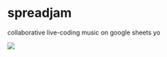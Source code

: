 # spreadjam

collaborative live-coding music on google sheets yo

![](https://www.nestle-cereals.mk/sites/default/files/styles/breakfast/public/7_jam-on-toast_2_2.jpg?itok=bpUJMQwY)
